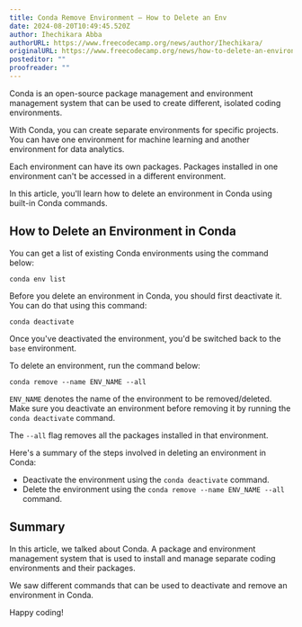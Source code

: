 ```yaml
---
title: Conda Remove Environment – How to Delete an Env
date: 2024-08-20T10:49:45.520Z
author: Ihechikara Abba
authorURL: https://www.freecodecamp.org/news/author/Ihechikara/
originalURL: https://www.freecodecamp.org/news/how-to-delete-an-environment-in-conda/
posteditor: ""
proofreader: ""
---
```


Conda is an open-source package management and environment management system that can be used to create different, isolated coding environments.

<!-- more -->

With Conda, you can create separate environments for specific projects. You can have one environment for machine learning and another environment for data analytics.

Each environment can have its own packages. Packages installed in one environment can't be accessed in a different environment.

In this article, you'll learn how to delete an environment in Conda using built-in Conda commands.

## How to Delete an Environment in Conda

You can get a list of existing Conda environments using the command below:

```
conda env list
```

Before you delete an environment in Conda, you should first deactivate it. You can do that using this command:

```
conda deactivate
```

Once you've deactivated the environment, you'd be switched back to the `base` environment.

To delete an environment, run the command below:

```
conda remove --name ENV_NAME --all
```

`ENV_NAME` denotes the name of the environment to be removed/deleted. Make sure you deactivate an environment before removing it by running the `conda deactivate` command.

The `--all` flag removes all the packages installed in that environment.

Here's a summary of the steps involved in deleting an environment in Conda:

-   Deactivate the environment using the `conda deactivate` command.
-   Delete the environment using the `conda remove --name ENV_NAME --all` command.

## Summary

In this article, we talked about Conda. A package and environment management system that is used to install and manage separate coding environments and their packages.

We saw different commands that can be used to deactivate and remove an environment in Conda.

Happy coding!